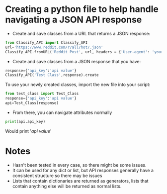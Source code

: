 # Creating a python file to help handle navigating a JSON API response

- Create and save classes from a URL that returns a JSON response:
```py
from Classify_API import Classify_API
url='https://www.reddit.com/r/all/hot/.json'
Classify_API.fromURL('Reddit Post', url, headers = {'User-agent': 'your bot 0.1'}).create
```

- Create and save classes from a JSON response that you have:
```py
response={'api_key':'api value'}
Classify_API('Test Class',response).create
```

To use your newly created classes, import the new file into your script:
```py
from test_class import Test_Class
response={'api_key':'api value'}
api=Test_Class(response)
```

- From there, you can navigate attributes normally
```py
print(api.api_key)
```
Would print '*api value*'

# Notes
- Hasn't been tested in every case, so there might be some issues.
- It can be used for any dict or list, but API responses generally have a consistent structure so there may be issues
- Lists that contain dictionaries are returned as generators, lists that contain anything else will be returned as normal lists.